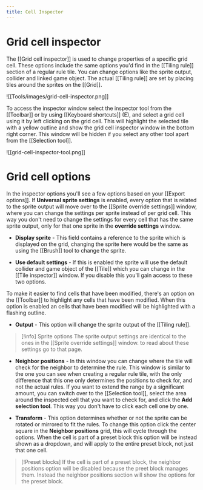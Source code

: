 ```yaml
---
title: Cell Inspector
---
```

# Grid cell inspector

The [[Grid cell inspector]] is used to change properties of a specific grid cell. These options include the same options you'd find in the [[Tiling rule]] section of a regular rule tile. You can change options like the sprite output, collider and linked game object. The actual [[Tiling rule]] are set by placing tiles around the sprites on the [[Grid]].

![[Tools/images/grid-cell-inspector.png]]

To access the inspector window select the inspector tool from the [[Toolbar]] or by using [[Keyboard shortcuts]] (E), and select a grid cell using it by left clicking on the grid cell. This will highlight the selected tile with a yellow outline and show the grid cell inspector window in the bottom right corner. This window will be hidden if you select any other tool apart from the [[Selection tool]].

![[grid-cell-inspector-tool.png]]

# Grid cell options

In the inspector options you'll see a few options based on your [[Export options]]. If **Universal sprite settings** is enabled, every option that is related to the sprite output will move over to the [[Sprite override settings]] window, where you can change the settings per sprite instead of per grid cell. This way you don't need to change the settings for every cell that has the same sprite output, only for that one sprite in the **override settings** window.

- **Display sprite** - This field contains a reference to the sprite which is displayed on the grid, changing the sprite here would be the same as using the [[Brush]] tool to change the sprite.

- **Use default settings** - If this is enabled the sprite will use the default collider and game object of the [[Tile]] which you can change in the [[Tile inspector]] window. If you disable this you'll gain access to these two options.

To make it easier to find cells that have been modified, there's an option on the [[Toolbar]] to highlight any cells that have been modified. When this option is enabled an cells that have been modified will be highlighted with a flashing outline.

- **Output** - This option will change the sprite output of the [[Tiling rule]].

> [!info] Sprite options
> The sprite output settings are identical to the ones in the [[Sprite override settings]] window. to read about these settings go to that page.

- **Neighbor positions** - In this window you can change where the tile will check for the neighbor to determine the rule. This window is similar to the one you can see when creating a regular rule tile, with the only difference that this one only determines the positions to check for, and not the actual rules. If you want to extend the range by a significant amount, you can switch over to the [[Selection tool]], select the area around the inspected cell that you want to check for, and click the **Add selection tool**. This way you don't have to click each cell one by one.

- **Transform** - This option determines whether or not the sprite can be rotated or mirrored to fit the rules. To change this option click the center square in the **Neighbor positions** grid, this will cycle through the options. When the cell is part of a preset block this option will be instead shown as a dropdown, and will apply to the entire preset block, not just that one cell.

> [!Preset blocks]
> If the cell is part of a preset block, the neighbor positions option will be disabled because the preet block manages them. Instead the neighbor positions section will show the options for the preset block.